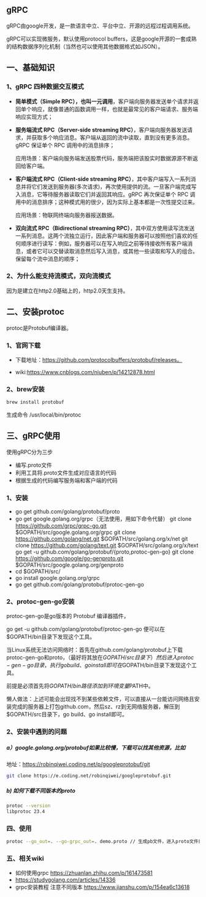 ## gRPC

gRPC由google开发，是一款语言中立、平台中立、开源的远程过程调用系统。

gRPC可以实现微服务，默认使用protocol buffers，这是google开源的一套成熟的结构数据序列化机制（当然也可以使用其他数据格式如JSON）。

## 一、基础知识

### 1、gRPC 四种数据交互模式
* **简单模式（Simple RPC），也叫一元调用**，客户端向服务器发送单个请求并返回单个响应，就像普通的函数调用一样，也就是最常见的客户端请求、服务端响应实现方式；
* **服务端流式 RPC（Server-side streaming RPC）**，客户端向服务器发送请求，并获取多个响应消息。客户端从返回的流中读取，直到没有更多消息。gRPC 保证单个 RPC 调用中的消息排序；

     应用场景：客户端向服务端发送股票代码，服务端把该股实时数据源源不断返回给客户端。
     
* **客户端流式 RPC（Client-side streaming RPC）**，其中客户端写入一系列消息并将它们发送到服务器(多次请求)，再次使用提供的流。一旦客户端完成写入消息，它等待服务器读取它们并返回其响应。gRPC 再次保证单个 RPC 调用中的消息排序；这种模式用的很少，因为实际上基本都是一次性提交过来。

    应用场景：物联网终端向服务器报送数据。
    
* **双向流式 RPC（Bidirectional streaming RPC）**，其中双方使用读写流发送一系列消息。这两个流独立运行，因此客户端和服务器可以按照他们喜欢的任何顺序进行读写：例如，服务器可以在写入响应之前等待接收所有客户端消息，或者它可以交替读取消息然后写入消息，或其他一些读取和写入的组合。保留每个流中消息的顺序；

### 2、为什么能支持流模式，双向流模式

因为是建立在http2.0基础上的，http2.0天生支持。

## 二、安装protoc
protoc是Protobuf编译器。
### 1、官网下载
- 下载地址：https://github.com/protocolbuffers/protobuf/releases。

- wiki:https://www.cnblogs.com/niuben/p/14212878.html


### 2、brew安装
```sh
brew install protobuf
```
生成命令  /usr/local/bin/protoc

## 三、gRPC使用
使用gRPC分为三步
* 编写.proto文件
* 利用工具将.proto文件生成对应语言的代码
* 根据生成的代码编写服务端和客户端的代码

### 1、安装
* go get github.com/golang/protobuf/proto
* go get google.golang.org/grpc（无法使用，用如下命令代替）
    git clone https://github.com/grpc/grpc-go.git \$GOPATH/src/google.golang.org/grpc
    git clone https://github.com/golang/net.git \$GOPATH/src/golang.org/x/net
    git clone https://github.com/golang/text.git \$GOPATH/src/golang.org/x/text
    go get -u github.com/golang/protobuf/{proto,protoc-gen-go}
    git clone https://github.com/google/go-genproto.git \$GOPATH/src/google.golang.org/genproto
* cd \$GOPATH/src/
* go install google.golang.org/grpc
* go get github.com/golang/protobuf/protoc-gen-go

### 2、protoc-gen-go安装
protoc-gen-go是go版本的 Protobuf 编译器插件，

go get -u github.com/golang/protobuf/protoc-gen-go 便可以在$GOPATH/bin目录下发现这个工具。

当Linux系统无法访问网络时：首先在github.com/golang/protobuf上下载protoc-gen-go和proto，（最好将其放在$GOPATH/src目录下）然后进入protoc-gen-go目录，执行go build、go install即可在$GOPATH/bin目录下发现这个工具。

前提是必须首先将$GOPATH/bin路径添加到环境变量$PATH中。

懒人做法：上述可能会出现找不到某些依赖文件，可以直接从一台能访问网络且安装完成的服务器上打包github.com，然后sz、rz到无网络服务器，解压到$GOPATH/src目录下，go build、go install即可。

### 2、安装中遇到的问题

##### a）google.golang.org/protobuf如果比较慢，下载可以找其他资源，比如

地址：https://robinqiwei.coding.net/p/googleprotobuf/git

```sh
git clone https://e.coding.net/robinqiwei/googleprotobuf.git
```

##### b) 如何下载不同版本的proto

```sh
protoc --version
libprotoc 23.4
```

### 四、使用

```sh
protoc --go_out=. --go-grpc_out=. demo.proto // 生成pb文件，进入proto文件目录
```

### 五、相关wiki

* 如何使用grpc https://zhuanlan.zhihu.com/p/161473581
* https://studygolang.com/articles/14336
* grpc安装教程 注意不同版本 https://www.jianshu.com/p/154ea6c13618